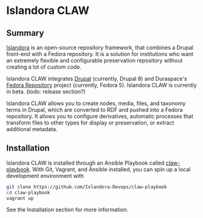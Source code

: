 # Islandora CLAW

## Summary

<a href="https://islandora.ca">Islandora</a> is an open-source repository framework, that combines a Drupal front-end
with a Fedora repository. It is a solution for institutions who want an extremely flexible and configurable preservation repository without creating a lot of custom code.

Islandora CLAW integrates [Drupal](https://www.drupal.org/) (currently, Drupal 8) and Duraspace's [Fedora Repository](https://wiki.duraspace.org/display/FF/Fedora+Repository+Home) project (currently, Fedora 5). Islandora CLAW is currently in beta. (todo: release section?)

Islandora CLAW allows you to create nodes, media, files, and taxonomy terms in Drupal, which are converted to RDF
and pushed into a Fedora repository. It allows you to configure derivatives, automatic processes that transform files to other types for display or preservation, or extract additional metadata.

## Installation

Islandora CLAW is installed through an Ansible Playbook called [claw-playbook](https://github.com/Islandora-Devops/claw-playbook).
With Git, Vagrant, and Ansible installed, you can spin up a local development environment with
```bash
git clone https://github.com/Islandora-Devops/claw-playbook
cd claw-playbook
vagrant up
```
See the Installation section for more information.
